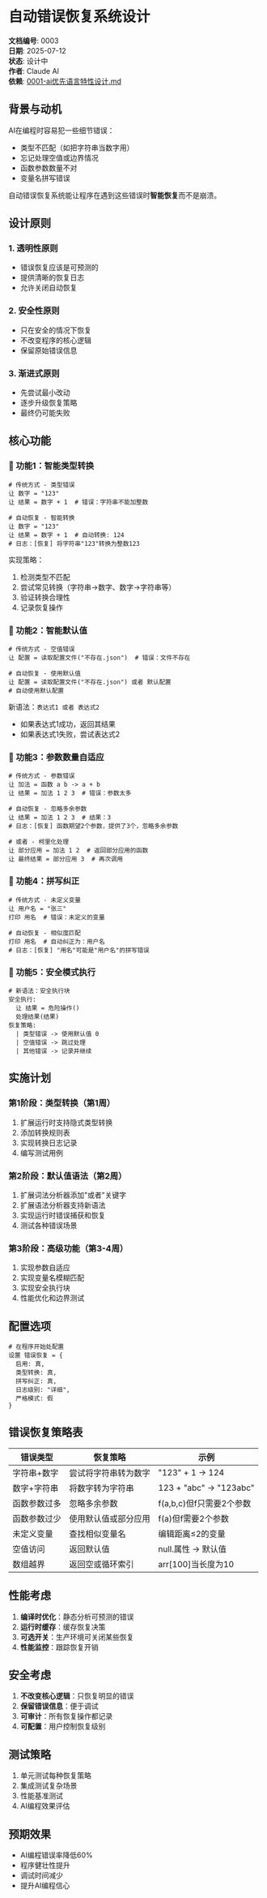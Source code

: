 # 自动错误恢复系统设计

**文档编号**: 0003  
**日期**: 2025-07-12  
**状态**: 设计中  
**作者**: Claude AI  
**依赖**: [0001-ai优先语言特性设计.md](0001-ai优先语言特性设计.md)

## 背景与动机

AI在编程时容易犯一些细节错误：
- 类型不匹配（如把字符串当数字用）
- 忘记处理空值或边界情况
- 函数参数数量不对
- 变量名拼写错误

自动错误恢复系统能让程序在遇到这些错误时**智能恢复**而不是崩溃。

## 设计原则

### 1. 透明性原则
- 错误恢复应该是可预测的
- 提供清晰的恢复日志
- 允许关闭自动恢复

### 2. 安全性原则
- 只在安全的情况下恢复
- 不改变程序的核心逻辑
- 保留原始错误信息

### 3. 渐进式原则
- 先尝试最小改动
- 逐步升级恢复策略
- 最终仍可能失败

## 核心功能

### 🔧 功能1：智能类型转换

```chinese
# 传统方式 - 类型错误
让 数字 = "123"
让 结果 = 数字 + 1  # 错误：字符串不能加整数

# 自动恢复 - 智能转换
让 数字 = "123"
让 结果 = 数字 + 1  # 自动转换: 124
# 日志：[恢复] 将字符串"123"转换为整数123
```

实现策略：
1. 检测类型不匹配
2. 尝试常见转换（字符串→数字、数字→字符串等）
3. 验证转换合理性
4. 记录恢复操作

### 🔧 功能2：智能默认值

```chinese
# 传统方式 - 空值错误
让 配置 = 读取配置文件("不存在.json")  # 错误：文件不存在

# 自动恢复 - 使用默认值
让 配置 = 读取配置文件("不存在.json") 或者 默认配置
# 自动使用默认配置
```

新语法：`表达式1 或者 表达式2`
- 如果表达式1成功，返回其结果
- 如果表达式1失败，尝试表达式2

### 🔧 功能3：参数数量自适应

```chinese
# 传统方式 - 参数错误
让 加法 = 函数 a b -> a + b
让 结果 = 加法 1 2 3  # 错误：参数太多

# 自动恢复 - 忽略多余参数
让 结果 = 加法 1 2 3  # 结果：3
# 日志：[恢复] 函数期望2个参数，提供了3个，忽略多余参数

# 或者 - 柯里化处理
让 部分应用 = 加法 1 2  # 返回部分应用的函数
让 最终结果 = 部分应用 3  # 再次调用
```

### 🔧 功能4：拼写纠正

```chinese
# 传统方式 - 未定义变量
让 用户名 = "张三"
打印 用名  # 错误：未定义的变量

# 自动恢复 - 相似度匹配
打印 用名  # 自动纠正为：用户名
# 日志：[恢复] "用名"可能是"用户名"的拼写错误
```

### 🔧 功能5：安全模式执行

```chinese
# 新语法：安全执行块
安全执行:
  让 结果 = 危险操作()
  处理结果(结果)
恢复策略:
  | 类型错误 -> 使用默认值 0
  | 空值错误 -> 跳过处理
  | 其他错误 -> 记录并继续
```

## 实施计划

### 第1阶段：类型转换（第1周）
1. 扩展运行时支持隐式类型转换
2. 添加转换规则表
3. 实现转换日志记录
4. 编写测试用例

### 第2阶段：默认值语法（第2周）
1. 扩展词法分析器添加"或者"关键字
2. 扩展语法分析器支持新语法
3. 实现运行时错误捕获和恢复
4. 测试各种错误场景

### 第3阶段：高级功能（第3-4周）
1. 实现参数自适应
2. 实现变量名模糊匹配
3. 实现安全执行块
4. 性能优化和边界测试

## 配置选项

```chinese
# 在程序开始处配置
设置 错误恢复 = {
  启用: 真,
  类型转换: 真,
  拼写纠正: 真,
  日志级别: "详细",
  严格模式: 假
}
```

## 错误恢复策略表

| 错误类型 | 恢复策略 | 示例 |
|---------|---------|------|
| 字符串+数字 | 尝试将字符串转为数字 | "123" + 1 → 124 |
| 数字+字符串 | 将数字转为字符串 | 123 + "abc" → "123abc" |
| 函数参数过多 | 忽略多余参数 | f(a,b,c)但f只需要2个参数 |
| 函数参数过少 | 使用默认值或部分应用 | f(a)但f需要2个参数 |
| 未定义变量 | 查找相似变量名 | 编辑距离≤2的变量 |
| 空值访问 | 返回默认值 | null.属性 → 默认值 |
| 数组越界 | 返回空或循环索引 | arr[100]当长度为10 |

## 性能考虑

1. **编译时优化**：静态分析可预测的错误
2. **运行时缓存**：缓存恢复决策
3. **可选开关**：生产环境可关闭某些恢复
4. **性能监控**：跟踪恢复开销

## 安全考虑

1. **不改变核心逻辑**：只恢复明显的错误
2. **保留错误信息**：便于调试
3. **可审计**：所有恢复操作都记录
4. **可配置**：用户控制恢复级别

## 测试策略

1. 单元测试每种恢复策略
2. 集成测试复杂场景
3. 性能基准测试
4. AI编程效果评估

## 预期效果

- AI编程错误率降低60%
- 程序健壮性提升
- 调试时间减少
- 提升AI编程信心